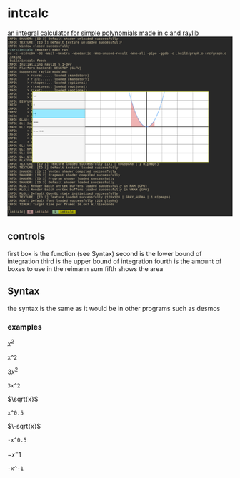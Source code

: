 # intcalc
an integral calculator for simple polynomials made in c and raylib
![intcalc in action](screenshot.png)

## controls
first box is the function (see Syntax)
second is the lower bound of integration
third is the upper bound of integration
fourth is the amount of boxes to use in the reimann sum
fifth shows the area

## Syntax
the syntax is the same as it would be in other programs such as desmos
### examples
$x^2$
```
x^2
```
$3x^2$
```
3x^2
```
$\sqrt{x}$
```
x^0.5
```
$\-sqrt{x}$
```
-x^0.5
```
$-x^-1$
```
-x^-1
```
